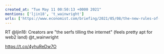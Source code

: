 ```yaml
---
created_at: "Tue May 11 00:50:13 +0000 2021"
mentions: ['ljin18', 't_wainwright']
urls: ['https://www.economist.com/briefing/2021/05/08/the-new-rules-of-the-creator-economy']
---
```


RT @ljin18: Creators are "the serfs tilling the internet" (feels pretty apt for web2 land) @t_wainwright 

https://t.co/4yhuReDw7O